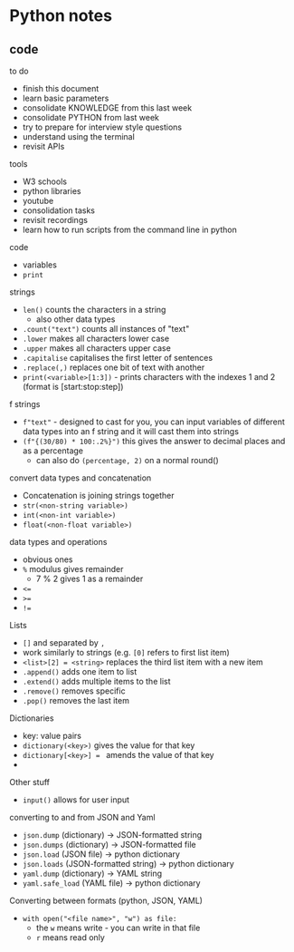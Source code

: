 # Python notes

## code

to do
- finish this document
- learn basic parameters
- consolidate KNOWLEDGE from this last week
- consolidate PYTHON from last week
- try to prepare for interview style questions
- understand using the terminal
- revisit APIs

tools
- W3 schools
- python libraries
- youtube
- consolidation tasks
- revisit recordings
- learn how to run scripts from the command line in python

code
- variables
- `print` 

strings
- `len()` counts the characters in a string
  - also other data types
- `.count("text")` counts all instances of "text" 
- `.lower` makes all characters lower case
- `.upper` makes all characters upper case
- `.capitalise` capitalises the first letter of sentences
- `.replace(,)` replaces one bit of text with another
- `print(<variable>[1:3])` - prints characters with the indexes 1 and 2 (format is [start:stop:step])

f strings
- `f"text"` - designed to cast for you, you can input variables of different data types into an f string and it will cast them into strings
- `(f"{(30/80) * 100:.2%}")` this gives the answer to decimal places and as a percentage
  - can also do `(percentage, 2)` on a normal round()

convert data types and concatenation
- Concatenation is joining strings together
- `str(<non-string variable>)`
- `int(<non-int variable>)`
- `float(<non-float variable>)`

data types and operations
- obvious ones
- `%` modulus gives remainder
  - 7 % 2 gives 1 as a remainder
- `<=`
- `>=`
- `!=`

Lists
- `[]` and separated by `,`
- work similarly to strings (e.g. `[0]` refers to first list item)
- `<list>[2] = <string>` replaces the third list item with a new item
- `.append()` adds one item to list
- `.extend()` adds multiple items to the list
- `.remove()` removes specific
- `.pop()` removes the last item

Dictionaries
- key: value pairs
- `dictionary(<key>)` gives the value for that key
- `dictionary[<key>] = ` amends the value of that key
- 

Other stuff
- `input()` allows for user input

converting to and from JSON and Yaml
- `json.dump` (dictionary) -> JSON-formatted string
- `json.dumps` (dictionary) -> JSON-formatted file
- `json.load` (JSON file) -> python dictionary
- `json.loads` (JSON-formatted string) -> python dictionary
- `yaml.dump` (dictionary) -> YAML string
- `yaml.safe_load` (YAML file) -> python dictionary

Converting between formats (python, JSON, YAML)
- `with open("<file name>", "w") as file:`
  - the `w` means write - you can write in that file
  - `r` means read only